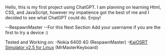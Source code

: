 Hello, this is my first project using ChatGPT. I am planning on learning Html, CSS, and JavaScript, however my impatience got the best of me and I decided to see what ChatGPT could do. Enjoy!

--RespawnMaster
--For this Next Section Add your username if you are the first to try a device :)

Tested and Working on:
  -Nokia 6400 4G (RespawnMaster)
  -[KaiOSRT Simulator v2.5 for Linux](https://s3.amazonaws.com/kaicloudsimulatordl/developer-portal/simulator/Kaiosrt_ubuntu.tar.bz2) (MrMasterKeyboard)
